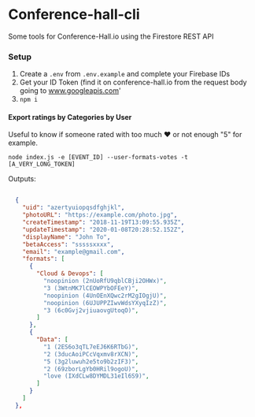 # Conference-hall-cli
Some tools for Conference-Hall.io using the Firestore REST API

### Setup

1. Create a `.env` from `.env.example` and complete your Firebase IDs
2. Get your ID Token (find it on conference-hall.io from the request body going to www.googleapis.com'
3. `npm i`

#### Export ratings by Categories by User
Useful to know if someone rated with too much ❤️ or not enough "5" for example. 

```
node index.js -e [EVENT_ID] --user-formats-votes -t [A_VERY_LONG_TOKEN]
```

Outputs:
```json

  {
    "uid": "azertyuiopqsdfghjkl",
    "photoURL": "https://example.com/photo.jpg",
    "createTimestamp": "2018-11-19T13:09:55.935Z",
    "updateTimestamp": "2020-01-08T20:28:52.152Z",
    "displayName": "John To",
    "betaAccess": "sssssxxxx",
    "email": "example@gmail.com",
    "formats": [
      {
        "Cloud & Devops": [
          "noopinion (2nUoRfU9qblCBji2OHWx)",
          "3 (3WtnMK7lCEOWPYbOFEeY)",
          "noopinion (4UnOEnXQwc2rM2gIOgjU)",
          "noopinion (6UJUPPZIwvWdsYXyqIzZ)",
          "3 (6c0Gvj2vjiuaovgUtoqO)",
        ]
      },
      {
        "Data": [
          "1 (2ES6o3qTL7eEJ6K6RTbG)",
          "2 (3ducAoiPCcVqxmv8rXCN)",
          "5 (3g2luwuh2e5to9b2zIF3)",
          "2 (69zborLgYb0HRil9ogoU)",
          "love (IXdCLw8DYMDL31eIl6S9)",
        ]
      }
    ]
  },
```
